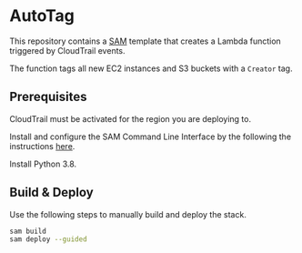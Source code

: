 # AutoTag

This repository contains a [SAM](https://docs.aws.amazon.com/serverless-application-model/latest/developerguide/what-is-sam.html) template that creates a Lambda function triggered by CloudTrail events. 

The function tags all new EC2 instances and S3 buckets with a `Creator` tag.

## Prerequisites

CloudTrail must be activated for the region you are deploying to.

Install and configure the SAM Command Line Interface by the following the instructions [here](https://docs.aws.amazon.com/serverless-application-model/latest/developerguide/serverless-sam-cli-install.html).

Install Python 3.8.

## Build & Deploy

Use the following steps to manually build and deploy the stack.

```bash
sam build
sam deploy --guided
```